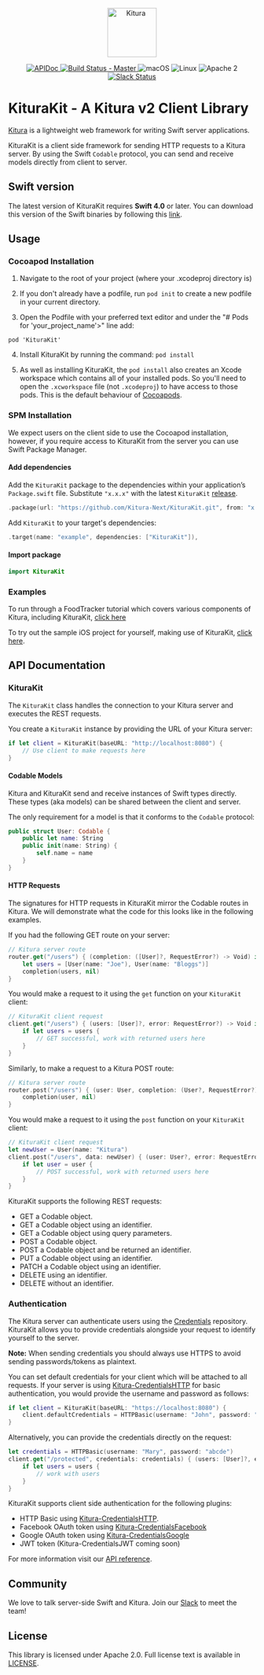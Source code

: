 

<p align="center">
    <a href="http://kituranext.org/">
        <img src="https://raw.githubusercontent.com/Kitura-Next/Kitura/master/Sources/Kitura/resources/kitura-bird.svg?sanitize=true" height="100" alt="Kitura">
    </a>
</p>


<p align="center">
    <a href="https://kitura-next.github.io/KituraKit/index.html">
    <img src="https://img.shields.io/badge/apidoc-KituraKit-1FBCE4.svg?style=flat" alt="APIDoc">
    </a>
    <a href="https://travis-ci.org/Kitura-Next/KituraKit">
    <img src="https://travis-ci.org/Kitura-Next/KituraKit.svg?branch=master" alt="Build Status - Master">
    </a>
    <img src="https://img.shields.io/badge/os-macOS-green.svg?style=flat" alt="macOS">
    <img src="https://img.shields.io/badge/os-linux-green.svg?style=flat" alt="Linux">
    <img src="https://img.shields.io/badge/license-Apache2-blue.svg?style=flat" alt="Apache 2">
    <a href="http://swift-at-ibm-slack.mybluemix.net/">
    <img src="http://swift-at-ibm-slack.mybluemix.net/badge.svg" alt="Slack Status">
    </a>
</p>


# KituraKit -  A Kitura v2 Client Library

[Kitura](http://kituranext.org) is a lightweight web framework for writing Swift server applications.

KituraKit is a client side framework for sending HTTP requests to a Kitura server. By using the Swift `Codable` protocol, you can send and receive models directly from client to server.

## Swift version
The latest version of KituraKit requires **Swift 4.0** or later. You can download this version of the Swift binaries by following this [link](https://swift.org/download/).

## Usage

### Cocoapod Installation

1. Navigate to the root of your project (where your .xcodeproj directory is)

2. If you don't already have a podfile, run `pod init`  to create a new podfile in your current directory.

3. Open the Podfile with your preferred text editor and under the "# Pods for 'your_project_name'>" line add:
```
pod 'KituraKit'
```
4. Install KituraKit by running the command: `pod install`

5. As well as installing KituraKit, the `pod install` also creates an Xcode workspace which contains all of your installed pods. So you'll need to open the `.xcworkspace` file (not `.xcodeproj`) to have access to those pods. This is the default behaviour of [Cocoapods](https://guides.cocoapods.org/using/getting-started.html).

### SPM Installation

We expect users on the client side to use the Cocoapod installation, however, if you require access to KituraKit from the server you can use Swift Package Manager.

#### Add dependencies

Add the `KituraKit` package to the dependencies within your application’s `Package.swift` file. Substitute `"x.x.x"` with the latest `KituraKit` [release](https://github.com/Kitura-Next/KituraKit/releases).

```swift
.package(url: "https://github.com/Kitura-Next/KituraKit.git", from: "x.x.x")
```

Add `KituraKit` to your target's dependencies:

```swift
.target(name: "example", dependencies: ["KituraKit"]),
```

#### Import package

  ```swift
  import KituraKit
  ```

### Examples

To run through a FoodTracker tutorial which covers various components of Kitura, including KituraKit, [click here](https://github.com/IBM/FoodTrackerBackend)

To try out the sample iOS project for yourself, making use of KituraKit, [click here](https://github.com/Kitura-Next/iOSSampleKituraKit).

## API Documentation

### KituraKit

The `KituraKit` class handles the connection to your Kitura server and executes the REST requests.

You create a `KituraKit` instance by providing the URL of your Kitura server:
```swift
if let client = KituraKit(baseURL: "http://localhost:8080") {
    // Use client to make requests here
}
```

#### Codable Models

Kitura and KituraKit send and receive instances of Swift types directly. These types (aka models) can be shared between the client and server.

The only requirement for a model is that it conforms to the `Codable` protocol:

```swift
public struct User: Codable {
    public let name: String
    public init(name: String) {
        self.name = name
    }
}
```

#### HTTP Requests

The signatures for HTTP requests in KituraKit mirror the Codable routes in Kitura. We will demonstrate what the code for this looks like in the following examples.

If you had the following GET route on your server:
```swift
// Kitura server route
router.get("/users") { (completion: ([User]?, RequestError?) -> Void) in
    let users = [User(name: "Joe"), User(name: "Bloggs")]
    completion(users, nil)
}
```
You would make a request to it using the `get` function on your `KituraKit` client:
```swift
// KituraKit client request
client.get("/users") { (users: [User]?, error: RequestError?) -> Void in
    if let users = users {
        // GET successful, work with returned users here
    }
}
```

Similarly, to make a request to a Kitura POST route:
```swift
// Kitura server route
router.post("/users") { (user: User, completion: (User?, RequestError?) -> Void) in
    completion(user, nil)
}
```
You would make a request to it using the `post` function on your `KituraKit` client:
```swift
// KituraKit client request
let newUser = User(name: "Kitura")
client.post("/users", data: newUser) { (user: User?, error: RequestError?) -> Void in
    if let user = user {
        // POST successful, work with returned users here
    }
}
```

KituraKit supports the following REST requests:
- GET a Codable object.
- GET a Codable object using an identifier.
- GET a Codable object using query parameters.
- POST a Codable object.
- POST a Codable object and be returned an identifier.
- PUT a Codable object using an identifier.
- PATCH a Codable object using an identifier.
- DELETE using an identifier.
- DELETE without an identifier.

### Authentication

The Kitura server can authenticate users using the [Credentials](https://github.com/Kitura-Next/Kitura-Credentials) repository. KituraKit allows you to provide credentials alongside your request to identify yourself to the server.

**Note:** When sending credentials you should always use HTTPS to avoid sending passwords/tokens as plaintext.

You can set default credentials for your client which will be attached to all requests. If your server is using [Kitura-CredentialsHTTP](https://github.com/Kitura-Next/Kitura-CredentialsHTTP) for basic authentication, you would provide the username and password as follows:
```swift
if let client = KituraKit(baseURL: "https://localhost:8080") {
    client.defaultCredentials = HTTPBasic(username: "John", password: "12345")
}
```

Alternatively, you can provide the credentials directly on the request:
```swift
let credentials = HTTPBasic(username: "Mary", password: "abcde")
client.get("/protected", credentials: credentials) { (users: [User]?, error: RequestError?) -> Void in
    if let users = users {
        // work with users
    }
}
```

KituraKit supports client side authentication for the following plugins:

- HTTP Basic using [Kitura-CredentialsHTTP](https://github.com/Kitura-Next/Kitura-CredentialsHTTP).
- Facebook OAuth token using [Kitura-CredentialsFacebook](https://github.com/Kitura-Next/Kitura-CredentialsFacebook)
- Google OAuth token using [Kitura-CredentialsGoogle](https://github.com/Kitura-Next/Kitura-CredentialsGoogle)
- JWT token (Kitura-CredentialsJWT coming soon)

For more information visit our [API reference](https://kitura-next.github.io/KituraKit/index.html).

## Community

We love to talk server-side Swift and Kitura. Join our [Slack](http://swift-at-ibm-slack.mybluemix.net/) to meet the team!

## License
This library is licensed under Apache 2.0. Full license text is available in [LICENSE](https://github.com/Kitura-Next/KituraKit/blob/master/LICENSE).
